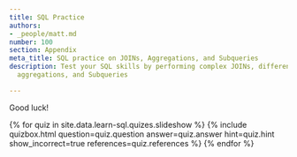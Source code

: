 ```yaml
---
title: SQL Practice
authors:
- _people/matt.md
number: 100
section: Appendix
meta_title: SQL practice on JOINs, Aggregations, and Subqueries
description: Test your SQL skills by performing complex JOINs, different types of
  aggregations, and Subqueries

---
```

Good luck!

{% for quiz in site.data.learn-sql.quizes.slideshow %}
  {% include quizbox.html
    question=quiz.question
    answer=quiz.answer
    hint=quiz.hint
    show_incorrect=true
    references=quiz.references
    %}
{% endfor %}